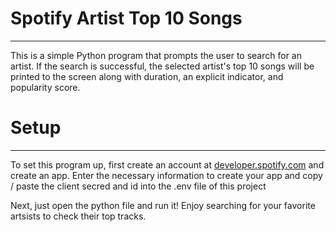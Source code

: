 # Spotify Artist Top 10 Songs
---
This is a simple Python program that prompts the user to search for an artist. If the search is successful, the selected artist's top 10 songs will be printed to the screen along with duration, an explicit indicator, and popularity score.

# Setup
---
To set this program up, first create an account at [developer.spotify.com](https://developer.spotify.com/dashboard) and create an app. Enter the necessary information to create your app and copy / paste the client secred and id into the .env file of this project

Next, just open the python file and run it! Enjoy searching for your favorite artsists to check their top tracks.